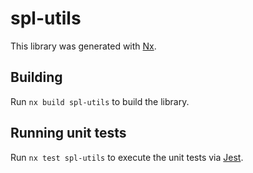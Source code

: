 # spl-utils

This library was generated with [Nx](https://nx.dev).

## Building

Run `nx build spl-utils` to build the library.

## Running unit tests

Run `nx test spl-utils` to execute the unit tests via [Jest](https://jestjs.io).
